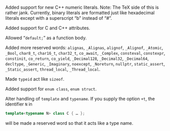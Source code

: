 Added support for new C++ numeric literals. Note: The TeX side of this is rather jank.
Currently, binary literals are formatted just like hexadecimal literals except with a
superscript “b” instead of “#”.

Added support for C and C++ attributes.

Allowed “`default;`” as a function body.

Added more reserved words: `alignas`, `_Alignas`, `alignof`, `_Alignof`, `_Atomic`,
`_Bool`, `char8_t`, `char16_t`, `char32_t`, `co_await`, `_Complex`, `consteval`,
`constexpr`, `constinit`, `co_return`, `co_yield`, `_Decimal128`, `_Decimal32`,
`_Decimal64`, `decltype`, `_Generic`, `_Imaginary`, `noexcept`, `_Noreturn`, `nullptr`,
`static_assert`, `_Static_assert`, `thread_local`, `_Thread_local`.

Made `typeid` act like `sizeof`.

Added support for `enum class`, `enum struct`.

Alter handling of `template` and `typename`.  If you supply the option `+t`, the
identifier `N` in

```C++
template<typename N> class C { … };
```

will be made a reserved word so that it acts like a type name.